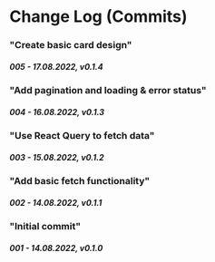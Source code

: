 # Change Log (Commits)

<!--
Major.Minor.Patch:

Major:
- New Feature(s) that break API
- Stable release

Minor:
- New feature
- Feature change
- Feature removal
- Dependencies minor/major update
- Security fix

Patch:
- New content
- Update content
- Content removal
- Dependencies patch update
- Layout improvement
- Performance improvement
-->

<!-- "In this commit I ..." -->

### "Create basic card design"
##### 005 - 17.08.2022, v0.1.4

### "Add pagination and loading & error status"
##### 004 - 16.08.2022, v0.1.3

### "Use React Query to fetch data"
##### 003 - 15.08.2022, v0.1.2

### "Add basic fetch functionality"
##### 002 - 14.08.2022, v0.1.1

### "Initial commit"
##### 001 - 14.08.2022, v0.1.0

